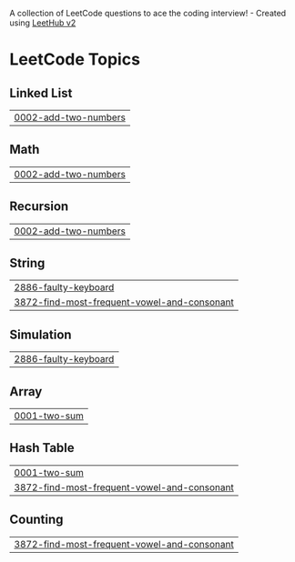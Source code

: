 A collection of LeetCode questions to ace the coding interview! - Created using [LeetHub v2](https://github.com/arunbhardwaj/LeetHub-2.0)
<!---LeetCode Topics Start-->
# LeetCode Topics
## Linked List
|  |
| ------- |
| [0002-add-two-numbers](https://github.com/Praveenadapa425/LeetCode/tree/master/0002-add-two-numbers) |
## Math
|  |
| ------- |
| [0002-add-two-numbers](https://github.com/Praveenadapa425/LeetCode/tree/master/0002-add-two-numbers) |
## Recursion
|  |
| ------- |
| [0002-add-two-numbers](https://github.com/Praveenadapa425/LeetCode/tree/master/0002-add-two-numbers) |
## String
|  |
| ------- |
| [2886-faulty-keyboard](https://github.com/Praveenadapa425/LeetCode/tree/master/2886-faulty-keyboard) |
| [3872-find-most-frequent-vowel-and-consonant](https://github.com/Praveenadapa425/LeetCode/tree/master/3872-find-most-frequent-vowel-and-consonant) |
## Simulation
|  |
| ------- |
| [2886-faulty-keyboard](https://github.com/Praveenadapa425/LeetCode/tree/master/2886-faulty-keyboard) |
## Array
|  |
| ------- |
| [0001-two-sum](https://github.com/Praveenadapa425/LeetCode/tree/master/0001-two-sum) |
## Hash Table
|  |
| ------- |
| [0001-two-sum](https://github.com/Praveenadapa425/LeetCode/tree/master/0001-two-sum) |
| [3872-find-most-frequent-vowel-and-consonant](https://github.com/Praveenadapa425/LeetCode/tree/master/3872-find-most-frequent-vowel-and-consonant) |
## Counting
|  |
| ------- |
| [3872-find-most-frequent-vowel-and-consonant](https://github.com/Praveenadapa425/LeetCode/tree/master/3872-find-most-frequent-vowel-and-consonant) |
<!---LeetCode Topics End-->